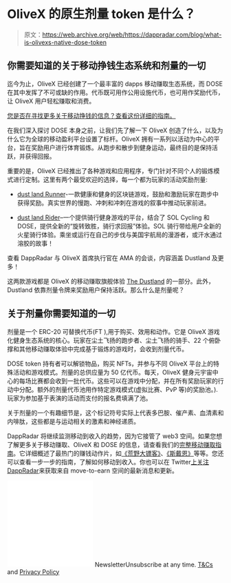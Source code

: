 # OliveX 的原生剂量 token 是什么？

> 原文：<https://web.archive.org/web/https://dappradar.com/blog/what-is-olivexs-native-dose-token>

## 你需要知道的关于移动挣钱生态系统和剂量的一切

迄今为止，OliveX 已经创建了一个最丰富的 dapps 移动赚取生态系统，而 DOSE 在其中发挥了不可或缺的作用。代币既可用作公用设施代币，也可用作奖励代币，让 OliveX 用户轻松赚取和消费。

[您是否在寻找更多关于移动挣钱的信息？查看这份详细的指南。](https://web.archive.org/web/20220717211233/https://dappradar.com/blog/what-is-move-to-earn)

在我们深入探讨 DOSE 本身之前，让我们先了解一下 OliveX 创造了什么，以及为什么它为全球的移动盈利平台设置了标杆。OliveX 拥有一系列以活动为中心的平台，旨在奖励用户进行体育锻炼。从跑步和散步到健身运动，最终目的是保持活跃，并获得回报。

重要的是，OliveX 已经推出了各种游戏和应用程序，专门针对不同个人的锻炼模式进行定制。这里有两个最受欢迎的选择，每一个都为玩家的活动奖励剂量:

*   [dust land Runner](https://web.archive.org/web/20220717211233/https://dappradar.com/polygon/collectibles/the-dustland)-一款健康和健身的区块链游戏，鼓励和激励玩家在跑步中获得奖励。真实世界的慢跑、冲刺和冲刺在游戏的叙事中推动玩家前进。

*   [dust land Rider](https://web.archive.org/web/20220717211233/https://dappradar.com/polygon/collectibles/the-dustland)–一个提供骑行健身游戏的平台，结合了 SOL Cycling 和 DOSE，提供全新的“旋转致胜，骑行求回报”体验。SOL 骑行带给用户全新的火星骑行体验。乘坐或运行在自己的步伐与美国宇航局的漫游者，或汗水通过溶胶的故事！

查看 DappRadar 与 OliveX 首席执行官在 AMA 的会谈，内容涵盖 Dustland 及更多！

这两款游戏都是 OliveX 的移动赚取旗舰体验 [The Dustland](https://web.archive.org/web/20220717211233/https://dappradar.com/polygon/collectibles/the-dustland) 的一部分。此外，Dustland 依靠剂量令牌来奖励用户保持活跃。那么什么是剂量呢？

## 关于剂量你需要知道的一切

剂量是一个 ERC-20 可替换代币(FT ),用于购买、效用和动作。它是 OliveX 游戏化健身生态系统的核心。玩家在尘土飞扬的跑步者、尘土飞扬的骑手、22 个俯卧撑和其他移动赚取体验中完成基于锻炼的游戏时，会收到剂量代币。

DOSE token 持有者可以解锁物品，购买 NFTs，并参与不同 OliveX 平台上的特殊活动和游戏模式。剂量的总供应量为 50 亿代币。每天，OliveX 健身元宇宙中心的每场比赛都会收到一批代币。这些可以在游戏中分配，并在所有奖励玩家的行动中分配。额外的剂量代币池用作特定游戏模式(虚拟比赛、PvP 等)的奖励池。).玩家为参加基于表演的活动而支付的报名费填满了池。

关于剂量的一个有趣细节是，这个标记符号实际上代表多巴胺、催产素、血清素和内啡肽，这些都是与运动相关的激素和神经递质。

DappRadar 将继续监测移动到收入的趋势，因为它接管了 web3 空间。如果您想了解更多关于移动赚取、OliveX 和 DOSE 的信息，请查看我们的[完整移动赚取指南](https://web.archive.org/web/20220717211233/https://dappradar.com/blog/what-is-move-to-earn)。它详细概述了最热门的赚钱动作片，如[《荒野大镖客》](https://web.archive.org/web/20220717211233/https://dappradar.com/polygon/collectibles/the-dustland)、[《斯戴恩》](https://web.archive.org/web/20220717211233/https://dappradar.com/multichain/social/stepn)等等。您还可以查看一步一步的指南，了解如何移动到收入。你也可以在 Twitter[上关注 DappRadar](https://web.archive.org/web/20220717211233/https://twitter.com/dappradar)来获取来自 move-to-earn 空间的最新消息和更新。

![](img/6d5a4a2d609c56e1a5771717e54ba759.png) NewsletterUnsubscribe at any time. [T&Cs](https://web.archive.org/web/20220717211233/https://dappradar.com/terms) and [Privacy Policy](https://web.archive.org/web/20220717211233/https://dappradar.com/privacy-policy)